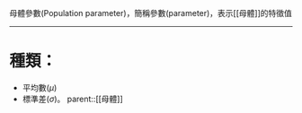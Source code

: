 母體參數(Population parameter)，簡稱參數(parameter)，表示[[母體]]的特徵值
- - -
# 種類：
- 平均數($\mu$)
- 標準差($\sigma$)。
parent::[[母體]]
